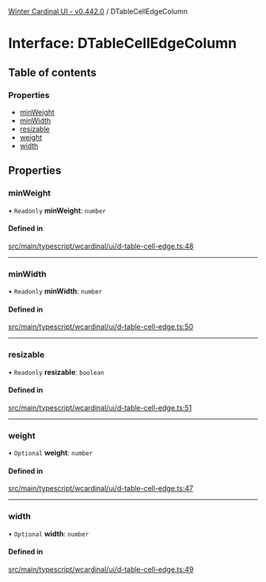 [Winter Cardinal UI - v0.442.0](../index.md) / DTableCellEdgeColumn

# Interface: DTableCellEdgeColumn

## Table of contents

### Properties

- [minWeight](DTableCellEdgeColumn.md#minweight)
- [minWidth](DTableCellEdgeColumn.md#minwidth)
- [resizable](DTableCellEdgeColumn.md#resizable)
- [weight](DTableCellEdgeColumn.md#weight)
- [width](DTableCellEdgeColumn.md#width)

## Properties

### minWeight

• `Readonly` **minWeight**: `number`

#### Defined in

[src/main/typescript/wcardinal/ui/d-table-cell-edge.ts:48](https://github.com/winter-cardinal/winter-cardinal-ui/blob/v0.442.0/src/main/typescript/wcardinal/ui/d-table-cell-edge.ts#L48)

___

### minWidth

• `Readonly` **minWidth**: `number`

#### Defined in

[src/main/typescript/wcardinal/ui/d-table-cell-edge.ts:50](https://github.com/winter-cardinal/winter-cardinal-ui/blob/v0.442.0/src/main/typescript/wcardinal/ui/d-table-cell-edge.ts#L50)

___

### resizable

• `Readonly` **resizable**: `boolean`

#### Defined in

[src/main/typescript/wcardinal/ui/d-table-cell-edge.ts:51](https://github.com/winter-cardinal/winter-cardinal-ui/blob/v0.442.0/src/main/typescript/wcardinal/ui/d-table-cell-edge.ts#L51)

___

### weight

• `Optional` **weight**: `number`

#### Defined in

[src/main/typescript/wcardinal/ui/d-table-cell-edge.ts:47](https://github.com/winter-cardinal/winter-cardinal-ui/blob/v0.442.0/src/main/typescript/wcardinal/ui/d-table-cell-edge.ts#L47)

___

### width

• `Optional` **width**: `number`

#### Defined in

[src/main/typescript/wcardinal/ui/d-table-cell-edge.ts:49](https://github.com/winter-cardinal/winter-cardinal-ui/blob/v0.442.0/src/main/typescript/wcardinal/ui/d-table-cell-edge.ts#L49)
